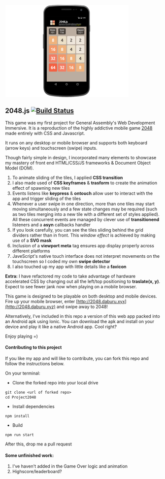 ![demo](assets/gallery.PNG)

## 2048.js [![Build Status](https://travis-ci.org/yongjun21/Project2048.svg?branch=master)](https://travis-ci.org/yongjun21/Project2048)

This game was my first project for General Assembly's Web Development Immersive. It is a reproduction of the highly addictive mobile game [2048](https://en.wikipedia.org/wiki/2048_\(video_game\)) made entirely with CSS and Javascript.

It runs on any desktop or mobile browser and supports both keyboard (arrow keys) and touchscreen (swipe) inputs.

Though fairly simple in design, I incorporated many elements to showcase my mastery of front end HTML/CSS/JS frameworks & Document Object Model (DOM).

1. To animate sliding of the tiles, I applied **CSS transition**
2. I also made used of **CSS keyframes** &  **trasform** to create the animation effect of spawning new tiles
3. Events listens like **keypress** & **ontouch** allow user to interact with the app and trigger sliding of the tiles
4. Whenever a user swipe in one direction, more than one tiles may start moving simultaneously and a few state changes may be required (such as two tiles merging into a new tile with a different set of styles applied). All these concurrent events are managed by clever use of **transitionend** listeners and a **asyn** callbacks handler
5. If you look carefully, you can see the tiles sliding behind the grid dividers rather than in front. This *window effect* is achieved by making use of a **SVG mask**
6. Inclusion of a **viewport meta** tag ensures app display properly across different platforms
7. JaveScript's native touch interface does not interpret movements on the touchscreen so I coded my own **swipe detector**
8. I also touched up my app with little details like a **favicon**

**Extra:** I have refactored my code to take advantage of hardware accelerated CSS by changing out all the left/top positioning to **traslate(x, y)**. Expect to see fewer jank now when playing on a mobile browser.

This game is designed to be playable on both desktop and mobile devices. Fire up your mobile browser, enter [http://2048.daburu.xyx](http://2048.daburu.xyz) and swipe away to 2048!

Alternatively, I've included in this repo a version of this web app packed into an Android apk using Ionic. You can download the apk and install on your device and play it like a native Android app. Cool right?

Enjoy playing =)

#### Contributing to this project

If you like my app and will like to contribute, you can fork this repo and follow the instructions below.

On your terminal:
- Clone the forked repo into your local drive
```
git clone <url of forked repo>
cd Project2048
```
- Install dependencies
```
npm install
```
- Build
```
npm run start
```

After this, drop me a pull request

#### Some unfinished work:
1. I've haven't added in the Game Over logic and animation
2. Highscore/leaderboard?
